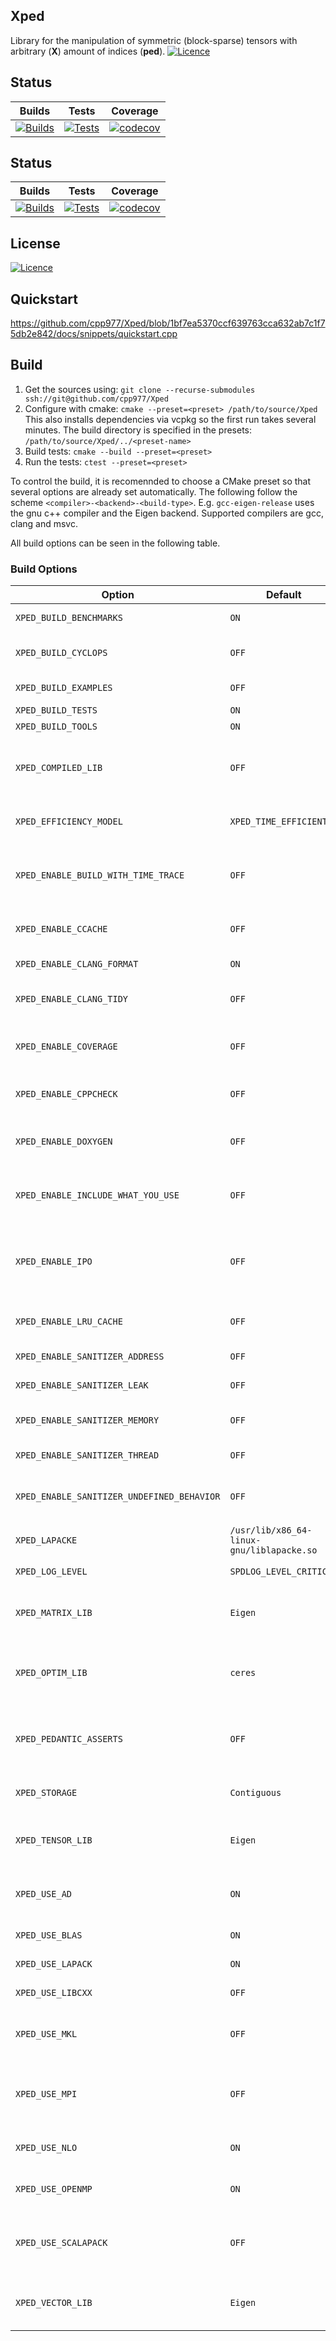 ## Xped
Library for the manipulation of symmetric (block-sparse) tensors with arbitrary (**X**) amount of indices (**ped**).
[![Licence](https://img.shields.io/github/license/Ileriayo/markdown-badges?style=for-the-badge)](./LICENSE)

## Status

|Builds  | Tests | 	Coverage |
|:-: | :-: | :-: |
| [![Builds](https://img.shields.io/github/license/Ileriayo/markdown-badges?style=for-the-badge)](https://github.com/cpp977/Xped/actions)|[![Tests](https://img.shields.io/github/license/Ileriayo/markdown-badges?style=for-the-badge)](https://github.com/cpp977/Xped/actions)|[![codecov](https://codecov.io/gh/cpp977/Xped/branch/master/graph/badge.svg?token=MRQLD834VO)](https://codecov.io/gh/cpp977/Xped)|

## Status

|Builds  | Tests | 	Coverage |
|:-: | :-: | :-: |
| [![Builds](https://github.com/cpp977/Xped/workflows/Builds/badge.svg)](https://github.com/cpp977/Xped/actions)|[![Tests](https://github.com/cpp977/Xped/workflows/Tests/badge.svg)](https://github.com/cpp977/Xped/actions)|[![codecov](https://codecov.io/gh/cpp977/Xped/branch/master/graph/badge.svg?token=MRQLD834VO)](https://codecov.io/gh/cpp977/Xped)|

## License
[![Licence](https://img.shields.io/github/license/Ileriayo/markdown-badges?style=for-the-badge)](./LICENSE)

## Quickstart

https://github.com/cpp977/Xped/blob/1bf7ea5370ccf639763cca632ab7c1f75db2e842/docs/snippets/quickstart.cpp

## Build
1. Get the sources using:
`git clone --recurse-submodules ssh://git@github.com/cpp977/Xped`
3. Configure with cmake:
`cmake --preset=<preset> /path/to/source/Xped`
This also installs dependencies via vcpkg so the first run takes several minutes.
The build directory is specified in the presets: `/path/to/source/Xped/../<preset-name>`
4. Build tests:
`cmake --build --preset=<preset>`
5. Run the tests:
`ctest --preset=<preset>`

To control the build, it is recomennded to choose a CMake preset so that several options are already set automatically.
The following follow the scheme `<compiler>-<backend>-<build-type>`. E.g. `gcc-eigen-release` uses the gnu c++ compiler and the Eigen backend.
Supported compilers are gcc, clang and msvc.

All build options can be seen in the following table.

### Build Options

| Option | Default | Description |
| --- | --- | --- |
| `XPED_BUILD_BENCHMARKS` | `ON` | Build the benchmarks. |
| `XPED_BUILD_CYCLOPS` | `OFF` | Build the cyclops library from source. |
| `XPED_BUILD_EXAMPLES` | `OFF` | Build the benchmarks. |
| `XPED_BUILD_TESTS` | `ON` | Build the tests. |
| `XPED_BUILD_TOOLS` | `ON` | Build the tools. |
| `XPED_COMPILED_LIB` | `OFF` | Configure the library as a compiled library. Long compile times. |
| `XPED_EFFICIENCY_MODEL` | `XPED_TIME_EFFICIENT` | Xped tries to be time efficient. |
| `XPED_ENABLE_BUILD_WITH_TIME_TRACE` | `OFF` | Enable -ftime-trace to generate time tracing .json files on clang |
| `XPED_ENABLE_CCACHE` | `OFF` | Enable a compiler cache if available |
| `XPED_ENABLE_CLANG_FORMAT` | `ON` | Enable clang-format target. |
| `XPED_ENABLE_CLANG_TIDY` | `OFF` | Enable static analysis with clang-tidy |
| `XPED_ENABLE_COVERAGE` | `OFF` | Enable coverage reporting for gcc/clang |
| `XPED_ENABLE_CPPCHECK` | `OFF` | Enable static analysis with cppcheck |
| `XPED_ENABLE_DOXYGEN` | `OFF` | Enable doxygen doc builds of source |
| `XPED_ENABLE_INCLUDE_WHAT_YOU_USE` | `OFF` | Enable static analysis with include-what-you-use |
| `XPED_ENABLE_IPO` | `OFF` | Enable Interprocedural Optimization, aka Link Time Optimization (LTO) |
| `XPED_ENABLE_LRU_CACHE` | `OFF` | Use lru cache library from github. |
| `XPED_ENABLE_SANITIZER_ADDRESS` | `OFF` | Enable address sanitizer |
| `XPED_ENABLE_SANITIZER_LEAK` | `OFF` | Enable leak sanitizer |
| `XPED_ENABLE_SANITIZER_MEMORY` | `OFF` | Enable memory sanitizer |
| `XPED_ENABLE_SANITIZER_THREAD` | `OFF` | Enable thread sanitizer |
| `XPED_ENABLE_SANITIZER_UNDEFINED_BEHAVIOR` | `OFF` | Enable undefined behavior sanitizer |
| `XPED_LAPACKE` | `/usr/lib/x86_64-linux-gnu/liblapacke.so` | Path to a library. |
| `XPED_LOG_LEVEL` | `SPDLOG_LEVEL_CRITICAL` | Compile time log level. |
| `XPED_MATRIX_LIB` | `Eigen` | Used matrix library for plain tensor operations. |
| `XPED_OPTIM_LIB` | `ceres` | Used library for nonlinear gradient-based optimization. |
| `XPED_PEDANTIC_ASSERTS` | `OFF` | Enables rigorous assertions for tensor operations. |
| `XPED_STORAGE` | `Contiguous` | Used storage for Xped::Tensor. |
| `XPED_TENSOR_LIB` | `Eigen` | Used tensor library for plain tensor operations. |
| `XPED_USE_AD` | `ON` | Use automatic differentiation (AD) with Xped Tensors. |
| `XPED_USE_BLAS` | `ON` | Enable blas linking. |
| `XPED_USE_LAPACK` | `ON` | Enable lapack linking. |
| `XPED_USE_LIBCXX` | `OFF` | Use libc++ from llvm. |
| `XPED_USE_MKL` | `OFF` | Enable use of intel math kernel library (MKL). |
| `XPED_USE_MPI` | `OFF` | Enable message parsing interface (mpi) parallelization |
| `XPED_USE_NLO` | `ON` | Use nonlinear optimization algorithms. |
| `XPED_USE_OPENMP` | `ON` | Enable openmp parallelization |
| `XPED_USE_SCALAPACK` | `OFF` | Enable scalapack linking (only useful for MPI programs). |
| `XPED_VECTOR_LIB` | `Eigen` | Used matrix library for plain tensor operations. |

